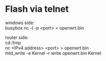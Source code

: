 # Flash via telnet
windows side:  
busybox nc -l -p \<port> < openwrt.bin  
                                     
router side:                                       
cd /tmp              
nc \<IPv4 address> \<port> > openwrt.bin  
mtd_write -e Kernel -r write openwrt.bin Kernel  
